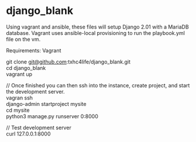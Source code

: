 # django_blank
Using vagrant and ansible, these files will setup Django 2.01 with a MariaDB database. Vagrant uses ansible-local provisioning to  run the playbook.yml file on the vm.

Requirements: Vagrant

git clone git@github.com:txhc4life/django_blank.git  
cd django_blank  
vagrant up  

// Once finished you can then ssh into the instance, create project, and start the development server.  
vagran ssh   
django-admin startproject mysite  
cd mysite  
python3 manage.py runserver 0:8000    

// Test development server  
curl 127.0.0.1:8000  
